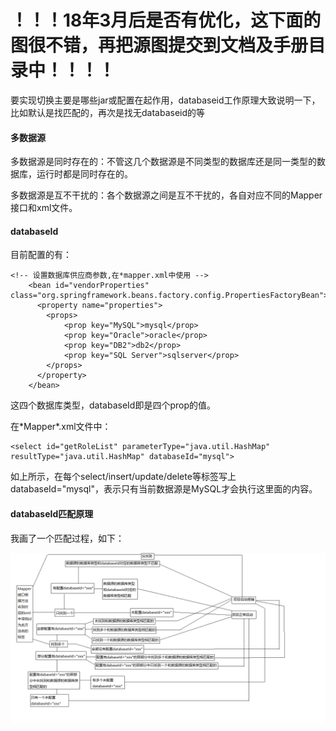 # ！！！18年3月后是否有优化，这下面的图很不错，再把源图提交到文档及手册目录中！！！！

要实现切换主要是哪些jar或配置在起作用，databaseid工作原理大致说明一下，比如默认是找匹配的，再次是找无databaseid的等

#### 多数据源

多数据源是同时存在的：不管这几个数据源是不同类型的数据库还是同一类型的数据库，运行时都是同时存在的。

多数据源是互不干扰的：各个数据源之间是互不干扰的，各自对应不同的Mapper接口和xml文件。

#### databaseId

目前配置的有：

```
<!-- 设置数据库供应商参数,在*mapper.xml中使用 -->
    <bean id="vendorProperties" class="org.springframework.beans.factory.config.PropertiesFactoryBean">
      <property name="properties">
        <props>
            <prop key="MySQL">mysql</prop>
            <prop key="Oracle">oracle</prop>
            <prop key="DB2">db2</prop>
            <prop key="SQL Server">sqlserver</prop>
        </props>
      </property>
    </bean>
```

这四个数据库类型，databaseId即是四个prop的值。

在\*Mapper\*.xml文件中：

```
<select id="getRoleList" parameterType="java.util.HashMap" resultType="java.util.HashMap" databaseId="mysql">
```

如上所示，在每个select/insert/update/delete等标签写上databaseId="mysql"，表示只有当前数据源是MySQL才会执行这里面的内容。

#### databaseId匹配原理

我画了一个匹配过程，如下：

![](/assets/databaseId.png)

